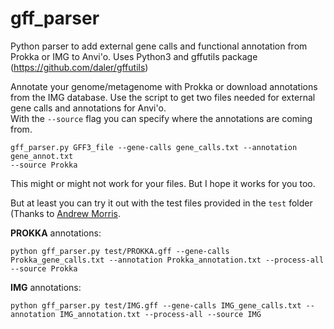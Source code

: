 # gff_parser
Python parser to add external gene calls and functional annotation from Prokka
or IMG to Anvi'o.
Uses Python3 and gffutils package (https://github.com/daler/gffutils)

Annotate your genome/metagenome with Prokka or download annotations from the IMG
database.
Use the script to get two files needed for external gene calls and annotations for Anvi'o.   
With the `--source` flag you can specify where the annotations are coming from.

```
gff_parser.py GFF3_file --gene-calls gene_calls.txt --annotation gene_annot.txt
--source Prokka
```

This might or might not work for your files. But I hope it works for you too.

But at least you can try it out with the test files provided in the `test` folder (Thanks to [Andrew Morris](https://github.com/amorris28).

__PROKKA__ annotations:
```
python gff_parser.py test/PROKKA.gff --gene-calls Prokka_gene_calls.txt --annotation Prokka_annotation.txt --process-all --source Prokka
```
__IMG__ annotations:
```
python gff_parser.py test/IMG.gff --gene-calls IMG_gene_calls.txt --annotation IMG_annotation.txt --process-all --source IMG
```
